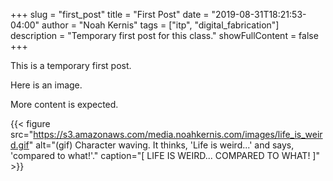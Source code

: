 +++
slug = "first_post"
title = "First Post"
date = "2019-08-31T18:21:53-04:00"
author = "Noah Kernis"
tags = ["itp", "digital_fabrication"]
description = "Temporary first post for this class."
showFullContent = false
+++

This is a temporary first post. 

Here is an image. 

More content is expected.

{{< figure src="https://s3.amazonaws.com/media.noahkernis.com/images/life_is_weird.gif" alt="(gif) Character waving. It thinks, 'Life is weird...' and says, 'compared to what!'." caption="[ LIFE IS WEIRD... COMPARED TO WHAT! ]" >}}